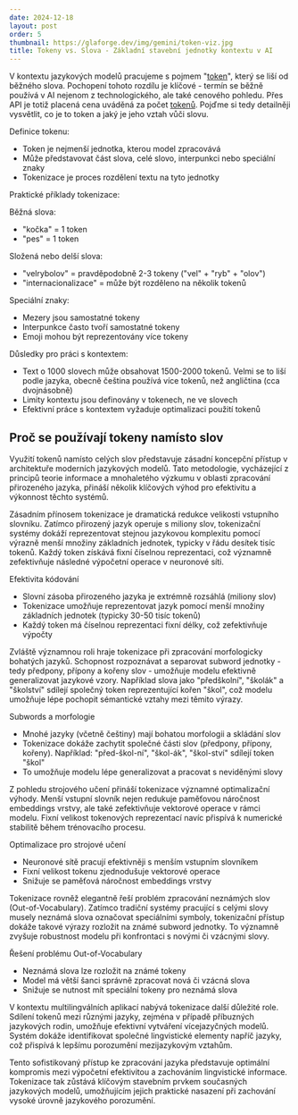 ```yaml
---
date: 2024-12-18
layout: post
order: 5
thumbnail: https://glaforge.dev/img/gemini/token-viz.jpg
title: Tokeny vs. Slova - Základní stavební jednotky kontextu v AI
---
```


V kontextu jazykových modelů pracujeme s pojmem "[token](/ai/tokeny-versus-slova/)", který se liší od běžného slova. Pochopení tohoto rozdílu je klíčové - termín se běžně používá v AI nejenom z technologického, ale také cenového pohledu. Přes API je totiž placená cena uváděná za počet [tokenů](/ai/tokeny-versus-slova/). Pojďme si tedy detailněji vysvětlit, co je to token a jaký je jeho vztah vůči slovu. 

Definice tokenu:
- Token je nejmenší jednotka, kterou model zpracovává
- Může představovat část slova, celé slovo, interpunkci nebo speciální znaky
- Tokenizace je proces rozdělení textu na tyto jednotky

Praktické příklady tokenizace:

Běžná slova:
- "kočka" = 1 token
- "pes" = 1 token


Složená nebo delší slova:
- "velrybolov" = pravděpodobně 2-3 tokeny ("vel" + "ryb" + "olov")
- "internacionalizace" = může být rozděleno na několik tokenů


Speciální znaky:
- Mezery jsou samostatné tokeny
- Interpunkce často tvoří samostatné tokeny
- Emoji mohou být reprezentovány více tokeny

Důsledky pro práci s kontextem:
- Text o 1000 slovech může obsahovat 1500-2000 tokenů. Velmi se to liší podle jazyka, obecně čeština používá více tokenů, než angličtina (cca dvojnásobně)
- Limity kontextu jsou definovány v tokenech, ne ve slovech
- Efektivní práce s kontextem vyžaduje optimalizaci použití tokenů

## Proč se používají tokeny namísto slov

Využití tokenů namísto celých slov představuje zásadní koncepční přístup v architektuře moderních jazykových modelů. Tato metodologie, vycházející z principů teorie informace a mnohaletého výzkumu v oblasti zpracování přirozeného jazyka, přináší několik klíčových výhod pro efektivitu a výkonnost těchto systémů.

Zásadním přínosem tokenizace je dramatická redukce velikosti vstupního slovníku. Zatímco přirozený jazyk operuje s miliony slov, tokenizační systémy dokáží reprezentovat stejnou jazykovou komplexitu pomocí výrazně menší množiny základních jednotek, typicky v řádu desítek tisíc tokenů. Každý token získává fixní číselnou reprezentaci, což významně zefektivňuje následné výpočetní operace v neuronové síti.

Efektivita kódování
- Slovní zásoba přirozeného jazyka je extrémně rozsáhlá (miliony slov)
- Tokenizace umožňuje reprezentovat jazyk pomocí menší množiny základních jednotek (typicky 30-50 tisíc tokenů)
- Každý token má číselnou reprezentaci fixní délky, což zefektivňuje výpočty

Zvláště významnou roli hraje tokenizace při zpracování morfologicky bohatých jazyků. Schopnost rozpoznávat a separovat subword jednotky - tedy předpony, přípony a kořeny slov - umožňuje modelu efektivně generalizovat jazykové vzory. Například slova jako "předškolní", "školák" a "školství" sdílejí společný token reprezentující kořen "škol", což modelu umožňuje lépe pochopit sémantické vztahy mezi těmito výrazy.

Subwords a morfologie
- Mnohé jazyky (včetně češtiny) mají bohatou morfologii a skládání slov
- Tokenizace dokáže zachytit společné části slov (předpony, přípony, kořeny). Například: "před-škol-ní", "škol-ák", "škol-ství" sdílejí token "škol"
- To umožňuje modelu lépe generalizovat a pracovat s neviděnými slovy

Z pohledu strojového učení přináší tokenizace významné optimalizační výhody. Menší vstupní slovník nejen redukuje paměťovou náročnost embeddings vrstvy, ale také zefektivňuje vektorové operace v rámci modelu. Fixní velikost tokenových reprezentací navíc přispívá k numerické stabilitě během trénovacího procesu.

Optimalizace pro strojové učení
- Neuronové sítě pracují efektivněji s menším vstupním slovníkem
- Fixní velikost tokenu zjednodušuje vektorové operace
- Snižuje se paměťová náročnost embeddings vrstvy

Tokenizace rovněž elegantně řeší problém zpracování neznámých slov (Out-of-Vocabulary). Zatímco tradiční systémy pracující s celými slovy musely neznámá slova označovat speciálními symboly, tokenizační přístup dokáže takové výrazy rozložit na známé subword jednotky. To významně zvyšuje robustnost modelu při konfrontaci s novými či vzácnými slovy.

Řešení problému Out-of-Vocabulary
- Neznámá slova lze rozložit na známé tokeny
- Model má větší šanci správně zpracovat nová či vzácná slova
- Snižuje se nutnost mít speciální tokeny pro neznámá slova

V kontextu multilingválních aplikací nabývá tokenizace další důležité role. Sdílení tokenů mezi různými jazyky, zejména v případě příbuzných jazykových rodin, umožňuje efektivní vytváření vícejazyčných modelů. Systém dokáže identifikovat společné lingvistické elementy napříč jazyky, což přispívá k lepšímu porozumění mezijazykovým vztahům.

Tento sofistikovaný přístup ke zpracování jazyka představuje optimální kompromis mezi výpočetní efektivitou a zachováním lingvistické informace. Tokenizace tak zůstává klíčovým stavebním prvkem současných jazykových modelů, umožňujícím jejich praktické nasazení při zachování vysoké úrovně jazykového porozumění.